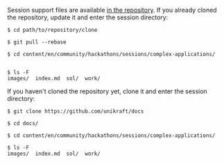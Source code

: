 Session support files are available [in the repository](https://github.com/unikraft/docs).
If you already cloned the repository, update it and enter the session directory:

```console
$ cd path/to/repository/clone

$ git pull --rebase

$ cd content/en/community/hackathons/sessions/complex-applications/


$ ls -F
images/  index.md  sol/  work/
```

If you haven't cloned the repository yet, clone it and enter the session directory:

```console
$ git clone https://github.com/unikraft/docs

$ cd docs/

$ cd content/en/community/hackathons/sessions/complex-applications/

$ ls -F
images/  index.md  sol/  work/
```
